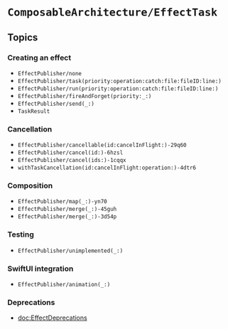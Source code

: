 # ``ComposableArchitecture/EffectTask``

## Topics

### Creating an effect

- ``EffectPublisher/none``
- ``EffectPublisher/task(priority:operation:catch:file:fileID:line:)``
- ``EffectPublisher/run(priority:operation:catch:file:fileID:line:)``
- ``EffectPublisher/fireAndForget(priority:_:)``
- ``EffectPublisher/send(_:)``
- ``TaskResult``

### Cancellation

- ``EffectPublisher/cancellable(id:cancelInFlight:)-29q60``
- ``EffectPublisher/cancel(id:)-6hzsl``
- ``EffectPublisher/cancel(ids:)-1cqqx``
- ``withTaskCancellation(id:cancelInFlight:operation:)-4dtr6``

### Composition

- ``EffectPublisher/map(_:)-yn70``
- ``EffectPublisher/merge(_:)-45guh``
- ``EffectPublisher/merge(_:)-3d54p``

### Testing

- ``EffectPublisher/unimplemented(_:)``

### SwiftUI integration

- ``EffectPublisher/animation(_:)``

### Deprecations

- <doc:EffectDeprecations>
